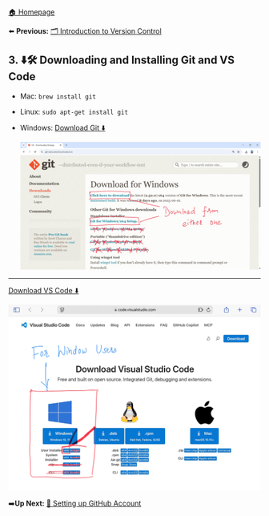 [ 🏠 Homepage](../README.md)

⬅️ **Previous:** [ 🗂️ Introduction to Version Control](../day1/1-2-git-github-intro.md)

## 3. ⬇️🛠️ Downloading and Installing Git and VS Code

- Mac: `brew install git`

- Linux: `sudo apt-get install git`

- Windows: [Download Git ⬇️](https://git-scm.com/downloads/win) 

  ![Git](../images/download/git.jpg)

---

[Download VS Code ⬇️](https://code.visualstudio.com/download)

  ![Vs code](../images/download/vscode.jpg)


➡️**Up Next:** [ 👤 Setting up GitHub Account](./1-4-setting-github.md)